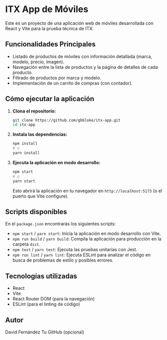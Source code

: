 # ITX App de Móviles

Este es un proyecto de una aplicación web de móviles desarrollada con React y Vite para la prueba técnica de ITX.

## Funcionalidades Principales

- Listado de productos de móviles con información detallada (marca, modelo, precio, imagen).
- Navegación entre la lista de productos y la página de detalles de cada producto.
- Filtrado de productos por marca y modelo.
- Implementación de un carrito de compras (con contador).

## Cómo ejecutar la aplicación

1.  **Clona el repositorio:**

    ```bash
    git clone https://github.com/gbbloke/itx-app.git
    cd itx-app
    ```

2.  **Instala las dependencias:**

    ```bash
    npm install
    # o
    yarn install
    ```

3.  **Ejecuta la aplicación en modo desarrollo:**
    ```bash
    npm start
    # o
    yarn start
    ```
    Esto abrirá la aplicación en tu navegador en `http://localhost:5173` (o el puerto que Vite configure).

## Scripts disponibles

En el `package.json` encontrarás los siguientes scripts:

- `npm start` / `yarn start`: Inicia la aplicación en modo desarrollo con Vite.
- `npm run build` / `yarn build`: Compila la aplicación para producción en la carpeta `dist`.
- `npm test` / `yarn test`: Ejecuta las pruebas unitarias con Jest.
- `npm run lint` / `yarn lint`: Ejecuta ESLint para analizar el código en busca de problemas de estilo y posibles errores.

## Tecnologías utilizadas

- React
- Vite
- React Router DOM (para la navegación)
- ESLint (para el linting de código)

## Autor

David Fernández
Tu GitHub (opcional)
